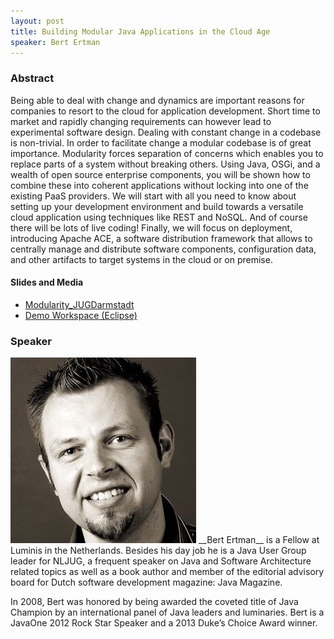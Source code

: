 ```yaml
---
layout: post
title: Building Modular Java Applications in the Cloud Age
speaker: Bert Ertman
---
```


### Abstract

Being able to deal with change and dynamics are important reasons for companies to resort to the cloud for application development. Short time to market and rapidly changing requirements can however lead to experimental software design. Dealing with constant change in a codebase is non-trivial. In order to facilitate change a modular codebase is of great importance. Modularity forces separation of concerns which enables you to replace parts of a system without breaking others. Using Java, OSGi, and a wealth of open source enterprise components, you will be shown how to combine these into coherent applications without locking into one of the existing PaaS providers. We will start with all you need to know about setting up your development environment and build towards a versatile cloud application using techniques like REST and NoSQL. And of course there will be lots of live coding! Finally, we will focus on deployment, introducing Apache ACE, a software distribution framework that allows to centrally manage and distribute software components, configuration data, and other artifacts to target systems in the cloud or on premise.

#### Slides and Media

- [Modularity_JUGDarmstadt](/files/modularity_jugdarmstadt.pdf)
- [Demo Workspace (Eclipse)](https://drive.google.com/file/d/0B2VYD4xT6yXlR3Q1OFppM0NHOUk/)

### Speaker

<img src="/speakerpics/bertertman.jpg" class="speakerpic"/>
__Bert Ertman__ is a Fellow at Luminis in the Netherlands. Besides his day job he is a Java User Group leader for NLJUG, a frequent speaker on Java and Software Architecture related topics as well as a book author and member of the editorial advisory board for Dutch software development magazine: Java Magazine.

In 2008, Bert was honored by being awarded the coveted title of Java Champion by an international panel of Java leaders and luminaries. Bert is a JavaOne 2012 Rock Star Speaker and a 2013 Duke’s Choice Award winner.
